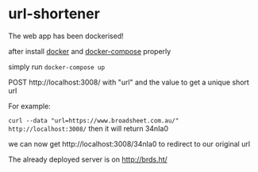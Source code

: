 # url-shortener
The web app has been dockerised!

after install [docker](https://docs.docker.com/engine/installation/) and [docker-compose](https://docs.docker.com/compose/install/) properly

simply run `docker-compose up`

POST http://localhost:3008/ with "url" and the value to get a unique short url

For example:

`curl --data "url=https://www.broadsheet.com.au/" http://localhost:3008/`
then it will return 34nIa0

we can now get http://localhost:3008/34nIa0 to redirect to our original url

The already deployed server is on http://brds.ht/
